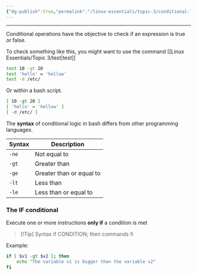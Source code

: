 ```yaml
---
{"dg-publish":true,"permalink":"/linux-essentials/topic-3/conditional-logic/","noteIcon":"1"}
---
```


---
Conditional operations have the objective to check if an expression is true or false.

To check something like this, you might want to use the command [[Linux Essentials/Topic 3/test\|test]]
```bash
test 10 -gt 20
test 'hello' = 'hellow'
test -d /etc/
```

Or within a bash script.
```bash
[ 10 -gt 20 ]
[ 'hello' = 'hellow' ]
[ -d /etc/ ]
```

The **syntax** of conditional logic in bash differs from other programming languages. 

| Syntax | Description              |
| ------ | ------------------------ |
| `-ne`  | Not equal to             |
| `-gt`  | Greater than             |
| `-ge`  | Greater than or equal to |
| `-lt`  | Less than                |
| `-le`  | Less than or equal to    |

### The IF conditional 
Execute one or more instructions **only if** a condition is met

> [!Tip] Syntax
> 	if CONDITION; then
> 			commands
> 	fi

Example:

```bash
if [ $v1 -gt $v2 ]; then
	echo "The variable v1 is bigger than the variable v2"
fi
```